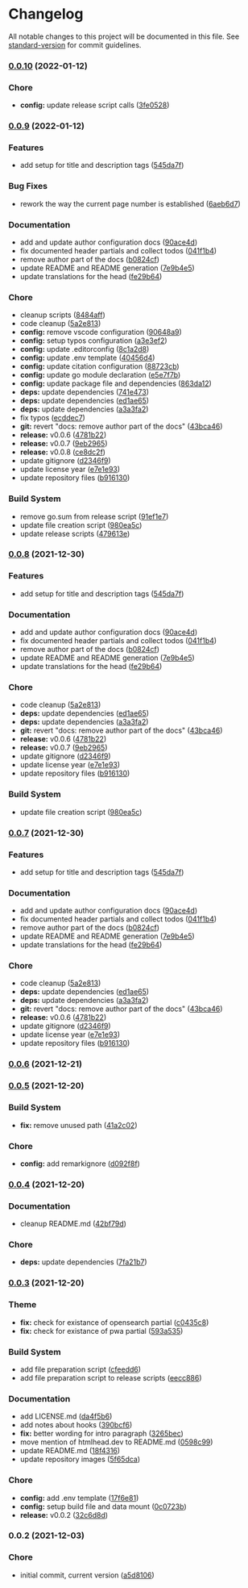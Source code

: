 # Changelog

All notable changes to this project will be documented in this file. See [standard-version](https://github.com/conventional-changelog/standard-version) for commit guidelines.

### [0.0.10](https://github.com/dnb-org/dnb-hugo-head/compare/v0.0.9...v0.0.10) (2022-01-12)


### Chore

* **config:** update release script calls ([3fe0528](https://github.com/dnb-org/dnb-hugo-head/commit/3fe0528fd1a804c51d5dac17996b9d38764d3521))

### [0.0.9](https://github.com/dnb-org/dnb-hugo-head/compare/v0.0.5...v0.0.9) (2022-01-12)


### Features

* add setup for title and description tags ([545da7f](https://github.com/dnb-org/dnb-hugo-head/commit/545da7f2ea54a2b23a9c67d47e99a2c461d8aa2f))


### Bug Fixes

* rework the way the current page number is established ([6aeb6d7](https://github.com/dnb-org/dnb-hugo-head/commit/6aeb6d79c66aecaae304163864e462700cb0a1a6))


### Documentation

* add and update author configuration docs ([90ace4d](https://github.com/dnb-org/dnb-hugo-head/commit/90ace4d69a2ad2f077a3906b3d66ec572c16800a))
* fix documented header partials and collect todos ([041f1b4](https://github.com/dnb-org/dnb-hugo-head/commit/041f1b4b152f41c283747d2f92c73ed192298796))
* remove author part of the docs ([b0824cf](https://github.com/dnb-org/dnb-hugo-head/commit/b0824cfb8b09cf22736f20db2db9cabd5655aeca))
* update README and README generation ([7e9b4e5](https://github.com/dnb-org/dnb-hugo-head/commit/7e9b4e589add75d4eb86188d75a217df0be82406))
* update translations for the head ([fe29b64](https://github.com/dnb-org/dnb-hugo-head/commit/fe29b644bdb2d1817b19b922de0dce58a9aecd20))


### Chore

* cleanup scripts ([8484aff](https://github.com/dnb-org/dnb-hugo-head/commit/8484affa1f176bacef73d835b919dc744733ef92))
* code cleanup ([5a2e813](https://github.com/dnb-org/dnb-hugo-head/commit/5a2e813e6c652ecb20f9ff31be6e1a54c87b7287))
* **config:** remove vscode configuration ([90648a9](https://github.com/dnb-org/dnb-hugo-head/commit/90648a91644f7da767bef98ad57292eea85b11f4))
* **config:** setup typos configuration ([a3e3ef2](https://github.com/dnb-org/dnb-hugo-head/commit/a3e3ef2db539b372af5de8284cde9d0ca910e998))
* **config:** update .editorconfig ([8c1a2d8](https://github.com/dnb-org/dnb-hugo-head/commit/8c1a2d8f37c86f860f7f369c90cc5b5958a974ba))
* **config:** update .env template ([40456d4](https://github.com/dnb-org/dnb-hugo-head/commit/40456d4999a32f9de95f00d669032b8332fb7e78))
* **config:** update citation configuration ([88723cb](https://github.com/dnb-org/dnb-hugo-head/commit/88723cb8e5f928c552b4710434810614ee81e386))
* **config:** update go module declaration ([e5e7f7b](https://github.com/dnb-org/dnb-hugo-head/commit/e5e7f7b570d8fbaa48dc6f19827eafe7c983f39e))
* **config:** update package file and dependencies ([863da12](https://github.com/dnb-org/dnb-hugo-head/commit/863da12381c5b743073ed84d67989c6d3ceebc0a))
* **deps:** update dependencies ([741e473](https://github.com/dnb-org/dnb-hugo-head/commit/741e4736c465bed575d8ffde82420bae93abce77))
* **deps:** update dependencies ([ed1ae65](https://github.com/dnb-org/dnb-hugo-head/commit/ed1ae65ac642a9e8a4c48c8495c57f136cf04a03))
* **deps:** update dependencies ([a3a3fa2](https://github.com/dnb-org/dnb-hugo-head/commit/a3a3fa2fbdb4397bdc2cc0d8194ec2dd0a10691f))
* fix typos ([ecddec7](https://github.com/dnb-org/dnb-hugo-head/commit/ecddec72380e93b996a7a63d4a4ef085a0623d81))
* **git:** revert "docs: remove author part of the docs" ([43bca46](https://github.com/dnb-org/dnb-hugo-head/commit/43bca46d6dcdffeafe57ce24be10a66ff5f96c61))
* **release:** v0.0.6 ([4781b22](https://github.com/dnb-org/dnb-hugo-head/commit/4781b22cbb084a94673df0ea4f565c4d452585f1))
* **release:** v0.0.7 ([9eb2965](https://github.com/dnb-org/dnb-hugo-head/commit/9eb296569bc248df454c1711defe9d32dfcb9ff1))
* **release:** v0.0.8 ([ce8dc2f](https://github.com/dnb-org/dnb-hugo-head/commit/ce8dc2f082982d7c289a718f349d1cb784c84841))
* update gitignore ([d2346f9](https://github.com/dnb-org/dnb-hugo-head/commit/d2346f90784f7d1a4c22e62303befa84a731edaa))
* update license year ([e7e1e93](https://github.com/dnb-org/dnb-hugo-head/commit/e7e1e9383b2b53c402b3d3a113fcc6de638b41cb))
* update repository files ([b916130](https://github.com/dnb-org/dnb-hugo-head/commit/b916130f3ec188b0602235cce5848f35254fe99a))


### Build System

* remove go.sum from release script ([91ef1e7](https://github.com/dnb-org/dnb-hugo-head/commit/91ef1e7c0b60d08233934c94f7be479c64db1855))
* update file creation script ([980ea5c](https://github.com/dnb-org/dnb-hugo-head/commit/980ea5cbc8aec8961a703a7a2624ae75b36009a2))
* update release scripts ([479613e](https://github.com/dnb-org/dnb-hugo-head/commit/479613e7da297146748686388c9ae7038e01bb9a))

### [0.0.8](https://github.com/dnb-org/dnb-hugo-head/compare/v0.0.5...v0.0.8) (2021-12-30)


### Features

* add setup for title and description tags ([545da7f](https://github.com/dnb-org/dnb-hugo-head/commit/545da7f2ea54a2b23a9c67d47e99a2c461d8aa2f))


### Documentation

* add and update author configuration docs ([90ace4d](https://github.com/dnb-org/dnb-hugo-head/commit/90ace4d69a2ad2f077a3906b3d66ec572c16800a))
* fix documented header partials and collect todos ([041f1b4](https://github.com/dnb-org/dnb-hugo-head/commit/041f1b4b152f41c283747d2f92c73ed192298796))
* remove author part of the docs ([b0824cf](https://github.com/dnb-org/dnb-hugo-head/commit/b0824cfb8b09cf22736f20db2db9cabd5655aeca))
* update README and README generation ([7e9b4e5](https://github.com/dnb-org/dnb-hugo-head/commit/7e9b4e589add75d4eb86188d75a217df0be82406))
* update translations for the head ([fe29b64](https://github.com/dnb-org/dnb-hugo-head/commit/fe29b644bdb2d1817b19b922de0dce58a9aecd20))


### Chore

* code cleanup ([5a2e813](https://github.com/dnb-org/dnb-hugo-head/commit/5a2e813e6c652ecb20f9ff31be6e1a54c87b7287))
* **deps:** update dependencies ([ed1ae65](https://github.com/dnb-org/dnb-hugo-head/commit/ed1ae65ac642a9e8a4c48c8495c57f136cf04a03))
* **deps:** update dependencies ([a3a3fa2](https://github.com/dnb-org/dnb-hugo-head/commit/a3a3fa2fbdb4397bdc2cc0d8194ec2dd0a10691f))
* **git:** revert "docs: remove author part of the docs" ([43bca46](https://github.com/dnb-org/dnb-hugo-head/commit/43bca46d6dcdffeafe57ce24be10a66ff5f96c61))
* **release:** v0.0.6 ([4781b22](https://github.com/dnb-org/dnb-hugo-head/commit/4781b22cbb084a94673df0ea4f565c4d452585f1))
* **release:** v0.0.7 ([9eb2965](https://github.com/dnb-org/dnb-hugo-head/commit/9eb296569bc248df454c1711defe9d32dfcb9ff1))
* update gitignore ([d2346f9](https://github.com/dnb-org/dnb-hugo-head/commit/d2346f90784f7d1a4c22e62303befa84a731edaa))
* update license year ([e7e1e93](https://github.com/dnb-org/dnb-hugo-head/commit/e7e1e9383b2b53c402b3d3a113fcc6de638b41cb))
* update repository files ([b916130](https://github.com/dnb-org/dnb-hugo-head/commit/b916130f3ec188b0602235cce5848f35254fe99a))


### Build System

* update file creation script ([980ea5c](https://github.com/dnb-org/dnb-hugo-head/commit/980ea5cbc8aec8961a703a7a2624ae75b36009a2))

### [0.0.7](https://github.com/dnb-org/dnb-hugo-head/compare/v0.0.5...v0.0.7) (2021-12-30)


### Features

* add setup for title and description tags ([545da7f](https://github.com/dnb-org/dnb-hugo-head/commit/545da7f2ea54a2b23a9c67d47e99a2c461d8aa2f))


### Documentation

* add and update author configuration docs ([90ace4d](https://github.com/dnb-org/dnb-hugo-head/commit/90ace4d69a2ad2f077a3906b3d66ec572c16800a))
* fix documented header partials and collect todos ([041f1b4](https://github.com/dnb-org/dnb-hugo-head/commit/041f1b4b152f41c283747d2f92c73ed192298796))
* remove author part of the docs ([b0824cf](https://github.com/dnb-org/dnb-hugo-head/commit/b0824cfb8b09cf22736f20db2db9cabd5655aeca))
* update README and README generation ([7e9b4e5](https://github.com/dnb-org/dnb-hugo-head/commit/7e9b4e589add75d4eb86188d75a217df0be82406))
* update translations for the head ([fe29b64](https://github.com/dnb-org/dnb-hugo-head/commit/fe29b644bdb2d1817b19b922de0dce58a9aecd20))


### Chore

* code cleanup ([5a2e813](https://github.com/dnb-org/dnb-hugo-head/commit/5a2e813e6c652ecb20f9ff31be6e1a54c87b7287))
* **deps:** update dependencies ([ed1ae65](https://github.com/dnb-org/dnb-hugo-head/commit/ed1ae65ac642a9e8a4c48c8495c57f136cf04a03))
* **deps:** update dependencies ([a3a3fa2](https://github.com/dnb-org/dnb-hugo-head/commit/a3a3fa2fbdb4397bdc2cc0d8194ec2dd0a10691f))
* **git:** revert "docs: remove author part of the docs" ([43bca46](https://github.com/dnb-org/dnb-hugo-head/commit/43bca46d6dcdffeafe57ce24be10a66ff5f96c61))
* **release:** v0.0.6 ([4781b22](https://github.com/dnb-org/dnb-hugo-head/commit/4781b22cbb084a94673df0ea4f565c4d452585f1))
* update gitignore ([d2346f9](https://github.com/dnb-org/dnb-hugo-head/commit/d2346f90784f7d1a4c22e62303befa84a731edaa))
* update license year ([e7e1e93](https://github.com/dnb-org/dnb-hugo-head/commit/e7e1e9383b2b53c402b3d3a113fcc6de638b41cb))
* update repository files ([b916130](https://github.com/dnb-org/dnb-hugo-head/commit/b916130f3ec188b0602235cce5848f35254fe99a))

### [0.0.6](https://github.com/dnb-org/dnb-hugo-head/compare/v0.0.5...v0.0.6) (2021-12-21)

### [0.0.5](https://github.com/dnb-org/dnb-hugo-head/compare/v0.0.4...v0.0.5) (2021-12-20)


### Build System

* **fix:** remove unused path ([41a2c02](https://github.com/dnb-org/dnb-hugo-head/commit/41a2c02c9704a81933ad14783a3b164ca09649ff))


### Chore

* **config:** add remarkignore ([d092f8f](https://github.com/dnb-org/dnb-hugo-head/commit/d092f8f15d1c6a9e37262bf6ecbd8da7c9c5ed44))

### [0.0.4](https://github.com/dnb-org/dnb-hugo-head/compare/v0.0.3...v0.0.4) (2021-12-20)


### Documentation

* cleanup README.md ([42bf79d](https://github.com/dnb-org/dnb-hugo-head/commit/42bf79d8bac2696ecc2144ad7f9e58530d202af9))


### Chore

* **deps:** update dependencies ([7fa21b7](https://github.com/dnb-org/dnb-hugo-head/commit/7fa21b73cf8ae57964d59f5dff4f14a961966531))

### [0.0.3](https://github.com/dnb-org/dnb-hugo-head/compare/v0.0.2...v0.0.3) (2021-12-20)


### Theme

* **fix:** check for existance of opensearch partial ([c0435c8](https://github.com/dnb-org/dnb-hugo-head/commit/c0435c802710e7bb7402ff466e1effdce41548ac))
* **fix:** check for existance of pwa partial ([593a535](https://github.com/dnb-org/dnb-hugo-head/commit/593a5357c2ec38aa5e50ac4c689594bb8442db46))


### Build System

* add file preparation script ([cfeedd6](https://github.com/dnb-org/dnb-hugo-head/commit/cfeedd6c8dd0e10ae46ce7cad13c5776fc5a283d))
* add file preparation script to release scripts ([eecc886](https://github.com/dnb-org/dnb-hugo-head/commit/eecc88614298ce2ef75b35b558d7d3498fe17d78))


### Documentation

* add LICENSE.md ([da4f5b6](https://github.com/dnb-org/dnb-hugo-head/commit/da4f5b63a0286b11250c897b3b421f536b04e48a))
* add notes about hooks ([390bcf6](https://github.com/dnb-org/dnb-hugo-head/commit/390bcf648dbe7e11cbdf69f85fabee6981937e51))
* **fix:** better wording for intro paragraph ([3265bec](https://github.com/dnb-org/dnb-hugo-head/commit/3265becb2ed08517705c1f4669744234e706b378))
* move mention of htmlhead.dev to README.md ([0598c99](https://github.com/dnb-org/dnb-hugo-head/commit/0598c99df14e575361d684c779f3790863008d86))
* update README.md ([18f4316](https://github.com/dnb-org/dnb-hugo-head/commit/18f4316c9562af6012675c3f05634d91ff86d218))
* update repository images ([5f65dca](https://github.com/dnb-org/dnb-hugo-head/commit/5f65dca87e4c7070a271664f31b7396b07081eb5))


### Chore

* **config:** add .env template ([17f6e81](https://github.com/dnb-org/dnb-hugo-head/commit/17f6e819917337f640031f413d4658800b8f70f7))
* **config:** setup build file and data mount ([0c0723b](https://github.com/dnb-org/dnb-hugo-head/commit/0c0723bee56ac6ab0691b044d29c04386f6e25db))
* **release:** v0.0.2 ([32c6d8d](https://github.com/dnb-org/dnb-hugo-head/commit/32c6d8d35a03ea37813db9ce5fb4fa6bd4a38385))

### 0.0.2 (2021-12-03)


### Chore

* initial commit, current version ([a5d8106](https://github.com/dnb-org/dnb-hugo-head/commit/a5d8106d0ad2b0abd96ef47e35b6f43f100e816a))
